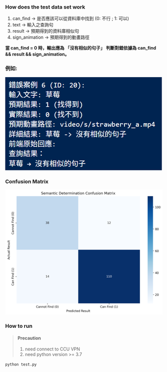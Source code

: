 ### How does the test data set work
1. can_find -> 是否應該可以從資料庫中找到 (0: 不行 ; 1: 可以) 
2. text -> 輸入之查詢句
3. result -> 預期得到的資料庫相似句
4. sign_animation -> 預期得到的動畫路徑

**當 can_find = 0 時，輸出應為 「沒有相似的句子」**
**判斷對錯依據為 can_find && result && sign_animation。**
### 例如:  
![](https://raw.githubusercontent.com/2025-Open-Source-Project/Taiwanese-Sign-Language-Interpretation-Service/main/dataset/test/%E8%9E%A2%E5%B9%95%E6%93%B7%E5%8F%96%E7%95%AB%E9%9D%A2%202025-09-17%20004106.png)

### Confusion Matrix  
![](https://raw.githubusercontent.com/2025-Open-Source-Project/Taiwanese-Sign-Language-Interpretation-Service/main/dataset/test/2nd/frontend_confusion_matrix_20250923_212534.png)

### How to run


>#### Precaution
>1. need connect to CCU VPN
>2. need python version >= 3.7


```python test.py```